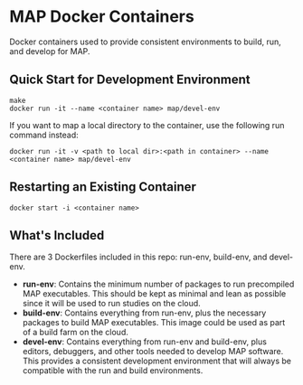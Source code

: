 # MAP Docker Containers

Docker containers used to provide consistent environments to build, run, and develop for MAP.

## Quick Start for Development Environment

    make
    docker run -it --name <container name> map/devel-env

If you want to map a local directory to the container, use the following run command instead:

    docker run -it -v <path to local dir>:<path in container> --name <container name> map/devel-env

## Restarting an Existing Container

    docker start -i <container name>

## What's Included

There are 3 Dockerfiles included in this repo: run-env, build-env, and devel-env.

* **run-env**: Contains the minimum number of packages to run precompiled MAP executables. This should be kept as minimal and lean as possible since it will be used to run studies on the cloud.
* **build-env**: Contains everything from run-env, plus the necessary packages to build MAP executables. This image could be used as part of a build farm on the cloud.
* **devel-env**: Contains everything from run-env and build-env, plus editors, debuggers, and other tools needed to develop MAP software. This provides a consistent development environment that will always be compatible with the run and build environments.
